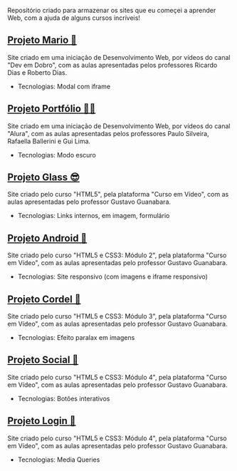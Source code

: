 Repositório criado para armazenar os sites que eu começei a aprender Web, com a ajuda de alguns cursos incríveis!

## [Projeto Mario 🍄](https://gustavohcamargo.github.io/projeto-mario-ded/)
Site criado em uma iniciação de Desenvolvimento Web, por vídeos do canal "Dev em Dobro", com as aulas apresentadas pelos professores Ricardo Dias e Roberto Dias.
* Tecnologias: Modal com iframe

## [Projeto Portfólio 👨‍💻](https://gustavohcamargo.github.io/projeto-portfolio-alura/)
Site criado em uma iniciação de Desenvolvimento Web, por vídeos do canal "Alura", com as aulas apresentadas pelos professores Paulo Silveira, Rafaella Ballerini e Gui Lima.
* Tecnologias: Modo escuro

## [Projeto Glass 😎](https://gustavohcamargo.github.io/projeto-glass-cev/)
Site criado pelo curso "HTML5", pela plataforma "Curso em Vídeo", com as aulas apresentadas pelo professor Gustavo Guanabara.
* Tecnologias: Links internos, <map> em imagem, formulário

## [Projeto Android 🤖](https://gustavohcamargo.github.io/projeto-android-cev/)
Site criado pelo curso "HTML5 e CSS3: Módulo 2", pela plataforma "Curso em Vídeo", com as aulas apresentadas pelo professor Gustavo Guanabara.
* Tecnologias: Site responsivo (com imagens e iframe responsivo)

## [Projeto Cordel 📖](https://gustavohcamargo.github.io/projeto-cordel-cev/)
Site criado pelo curso "HTML5 e CSS3: Módulo 3", pela plataforma "Curso em Vídeo", com as aulas apresentadas pelo professor Gustavo Guanabara.
* Tecnologias: Efeito paralax em imagens

## [Projeto Social 📱](https://gustavohcamargo.github.io/projeto-social-cev/)
Site criado pelo curso "HTML5 e CSS3: Módulo 4", pela plataforma "Curso em Vídeo", com as aulas apresentadas pelo professor Gustavo Guanabara.
* Tecnologias: Botões interativos

## [Projeto Login 🪪](https://gustavohcamargo.github.io/projeto-login-cev/)
Site criado pelo curso "HTML5 e CSS3: Módulo 4", pela plataforma "Curso em Vídeo", com as aulas apresentadas pelo professor Gustavo Guanabara.
* Tecnologias: Media Queries
